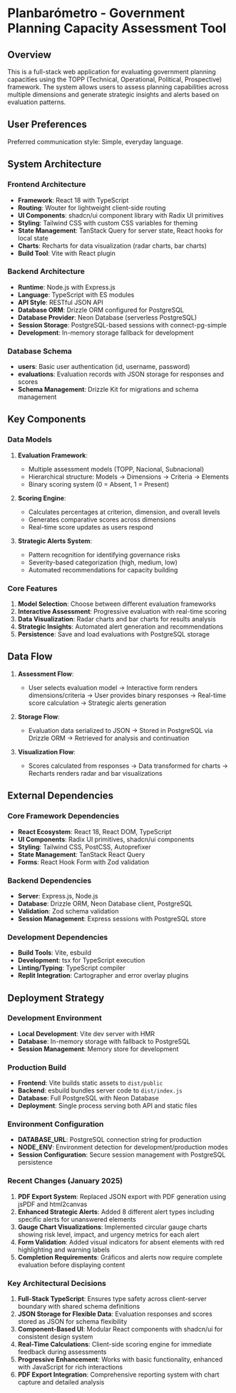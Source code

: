 # Planbarómetro - Government Planning Capacity Assessment Tool

## Overview

This is a full-stack web application for evaluating government planning capacities using the TOPP (Technical, Operational, Political, Prospective) framework. The system allows users to assess planning capabilities across multiple dimensions and generate strategic insights and alerts based on evaluation patterns.

## User Preferences

Preferred communication style: Simple, everyday language.

## System Architecture

### Frontend Architecture
- **Framework**: React 18 with TypeScript
- **Routing**: Wouter for lightweight client-side routing
- **UI Components**: shadcn/ui component library with Radix UI primitives
- **Styling**: Tailwind CSS with custom CSS variables for theming
- **State Management**: TanStack Query for server state, React hooks for local state
- **Charts**: Recharts for data visualization (radar charts, bar charts)
- **Build Tool**: Vite with React plugin

### Backend Architecture
- **Runtime**: Node.js with Express.js
- **Language**: TypeScript with ES modules
- **API Style**: RESTful JSON API
- **Database ORM**: Drizzle ORM configured for PostgreSQL
- **Database Provider**: Neon Database (serverless PostgreSQL)
- **Session Storage**: PostgreSQL-based sessions with connect-pg-simple
- **Development**: In-memory storage fallback for development

### Database Schema
- **users**: Basic user authentication (id, username, password)
- **evaluations**: Evaluation records with JSON storage for responses and scores
- **Schema Management**: Drizzle Kit for migrations and schema management

## Key Components

### Data Models
1. **Evaluation Framework**:
   - Multiple assessment models (TOPP, Nacional, Subnacional)
   - Hierarchical structure: Models → Dimensions → Criteria → Elements
   - Binary scoring system (0 = Absent, 1 = Present)

2. **Scoring Engine**:
   - Calculates percentages at criterion, dimension, and overall levels
   - Generates comparative scores across dimensions
   - Real-time score updates as users respond

3. **Strategic Alerts System**:
   - Pattern recognition for identifying governance risks
   - Severity-based categorization (high, medium, low)
   - Automated recommendations for capacity building

### Core Features
1. **Model Selection**: Choose between different evaluation frameworks
2. **Interactive Assessment**: Progressive evaluation with real-time scoring
3. **Data Visualization**: Radar charts and bar charts for results analysis
4. **Strategic Insights**: Automated alert generation and recommendations
5. **Persistence**: Save and load evaluations with PostgreSQL storage

## Data Flow

1. **Assessment Flow**:
   - User selects evaluation model → Interactive form renders dimensions/criteria → User provides binary responses → Real-time score calculation → Strategic alerts generation

2. **Storage Flow**:
   - Evaluation data serialized to JSON → Stored in PostgreSQL via Drizzle ORM → Retrieved for analysis and continuation

3. **Visualization Flow**:
   - Scores calculated from responses → Data transformed for charts → Recharts renders radar and bar visualizations

## External Dependencies

### Core Framework Dependencies
- **React Ecosystem**: React 18, React DOM, TypeScript
- **UI Components**: Radix UI primitives, shadcn/ui components
- **Styling**: Tailwind CSS, PostCSS, Autoprefixer
- **State Management**: TanStack React Query
- **Forms**: React Hook Form with Zod validation

### Backend Dependencies
- **Server**: Express.js, Node.js
- **Database**: Drizzle ORM, Neon Database client, PostgreSQL
- **Validation**: Zod schema validation
- **Session Management**: Express sessions with PostgreSQL store

### Development Dependencies
- **Build Tools**: Vite, esbuild
- **Development**: tsx for TypeScript execution
- **Linting/Typing**: TypeScript compiler
- **Replit Integration**: Cartographer and error overlay plugins

## Deployment Strategy

### Development Environment
- **Local Development**: Vite dev server with HMR
- **Database**: In-memory storage with fallback to PostgreSQL
- **Session Management**: Memory store for development

### Production Build
- **Frontend**: Vite builds static assets to `dist/public`
- **Backend**: esbuild bundles server code to `dist/index.js`
- **Database**: Full PostgreSQL with Neon Database
- **Deployment**: Single process serving both API and static files

### Environment Configuration
- **DATABASE_URL**: PostgreSQL connection string for production
- **NODE_ENV**: Environment detection for development/production modes
- **Session Configuration**: Secure session management with PostgreSQL persistence

### Recent Changes (January 2025)

1. **PDF Export System**: Replaced JSON export with PDF generation using jsPDF and html2canvas
2. **Enhanced Strategic Alerts**: Added 8 different alert types including specific alerts for unanswered elements
3. **Gauge Chart Visualizations**: Implemented circular gauge charts showing risk level, impact, and urgency metrics for each alert
4. **Form Validation**: Added visual indicators for absent elements with red highlighting and warning labels
5. **Completion Requirements**: Gráficos and alerts now require complete evaluation before displaying content

### Key Architectural Decisions

1. **Full-Stack TypeScript**: Ensures type safety across client-server boundary with shared schema definitions
2. **JSON Storage for Flexible Data**: Evaluation responses and scores stored as JSON for schema flexibility
3. **Component-Based UI**: Modular React components with shadcn/ui for consistent design system
4. **Real-Time Calculations**: Client-side scoring engine for immediate feedback during assessments
5. **Progressive Enhancement**: Works with basic functionality, enhanced with JavaScript for rich interactions
6. **PDF Export Integration**: Comprehensive reporting system with chart capture and detailed analysis
